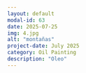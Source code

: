 ```yaml
---
layout: default
modal-id: 63
date: 2025-07-25
img: 4.jpg
alt: "montañas"
project-date: July 2025
category: Oil Painting
description: "Oleo"
---
```

